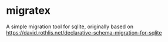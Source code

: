 # migratex

A simple migration tool for sqlite, originally based on https://david.rothlis.net/declarative-schema-migration-for-sqlite
